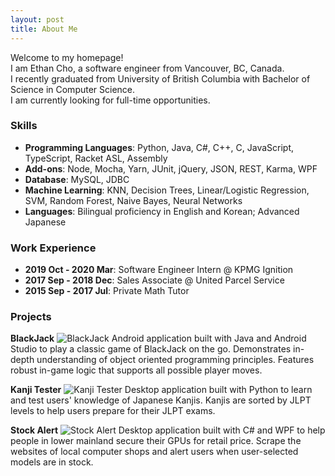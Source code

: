 ```yaml
---
layout: post
title: About Me
---
```

Welcome to my homepage! <br />
I am Ethan Cho, a software engineer from Vancouver, BC, Canada. <br />
I recently graduated from University of British Columbia with Bachelor of Science in Computer Science. <br />
I am currently looking for full-time opportunities.

### Skills
* **Programming Languages**: Python, Java, C#, C++, C, JavaScript, TypeScript, Racket ASL, Assembly
* **Add-ons**: Node, Mocha, Yarn, JUnit, jQuery, JSON, REST, Karma, WPF
* **Database**: MySQL, JDBC
* **Machine Learning**: KNN, Decision Trees, Linear/Logistic Regression, SVM, Random Forest, Naive Bayes, Neural Networks
* **Languages**: Bilingual proficiency in English and Korean; Advanced Japanese

### Work Experience
* **2019 Oct - 2020 Mar**: Software Engineer Intern @ KPMG Ignition
* **2017 Sep - 2018 Dec**: Sales Associate @ United Parcel Service
* **2015 Sep - 2017 Jul**: Private Math Tutor

<!--For more information about my technical skills, please check out my [resume](https://drive.google.com/file/d/1qQMBLl4_2uDHtDsP1UyfOWiAtcL81o65/view) and [projects](https://ethanswcho.github.io/projects)-->

### Projects
**BlackJack**
![BlackJack](https://github.com/ethanswcho/ethanswcho.github.io/master/_posts/imgs/blackjack.jpg)
Android application built with Java and Android Studio to play a classic game of BlackJack on the go.
Demonstrates in-depth understanding of object oriented programming principles.
Features robust in-game logic that supports all possible player moves.

**Kanji Tester**
![Kanji Tester](https://github.com/ethanswcho/ethanswcho.github.io/master/_posts/imgs/kanjitester.png)
Desktop application built with Python to learn and test users' knowledge of Japanese Kanjis.
Kanjis are sorted by JLPT levels to help users prepare for their JLPT exams.

**Stock Alert**
![Stock Alert](https://github.com/ethanswcho/ethanswcho.github.io/master/_posts/imgs/stockalert.png)
Desktop application built with C# and WPF to help people in lower mainland secure their GPUs for retail price.
Scrape the websites of local computer shops and alert users when user-selected models are in stock.
